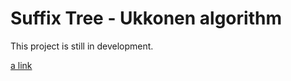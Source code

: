 Suffix Tree - Ukkonen algorithm
============================
This project is still in development.

[a link](http://www.fer.unizg.hr/predmet/bio)